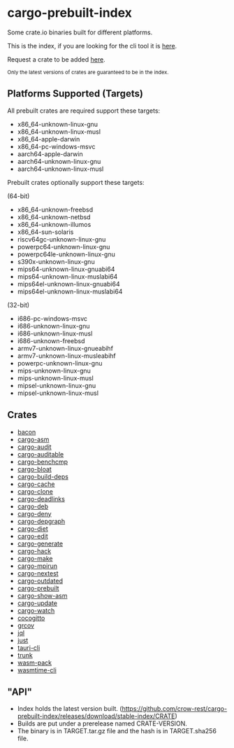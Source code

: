 # cargo-prebuilt-index

Some crate.io binaries built for different platforms.

This is the index, if you are looking for the cli tool it is [here](https://github.com/crow-rest/cargo-prebuilt).

Request a crate to be added [here](https://github.com/crow-rest/cargo-prebuilt-index/issues/new?assignees=&labels=add-crate%2C+under-consideration&template=request-crate.md&title=).

<sub>Only the latest versions of crates are guaranteed to be in the index.</sub>

## Platforms Supported (Targets)

All prebuilt crates are required support these targets:
- x86_64-unknown-linux-gnu
- x86_64-unknown-linux-musl
- x86_64-apple-darwin
- x86_64-pc-windows-msvc
- aarch64-apple-darwin
- aarch64-unknown-linux-gnu
- aarch64-unknown-linux-musl

Prebuilt crates optionally support these targets:

(64-bit)
- x86_64-unknown-freebsd
- x86_64-unknown-netbsd
- x86_64-unknown-illumos
- x86_64-sun-solaris
- riscv64gc-unknown-linux-gnu
- powerpc64-unknown-linux-gnu
- powerpc64le-unknown-linux-gnu
- s390x-unknown-linux-gnu
- mips64-unknown-linux-gnuabi64
- mips64-unknown-linux-muslabi64
- mips64el-unknown-linux-gnuabi64
- mips64el-unknown-linux-muslabi64

(32-bit)
- i686-pc-windows-msvc
- i686-unknown-linux-gnu
- i686-unknown-linux-musl
- i686-unknown-freebsd
- armv7-unknown-linux-gnueabihf
- armv7-unknown-linux-musleabihf
- powerpc-unknown-linux-gnu
- mips-unknown-linux-gnu
- mips-unknown-linux-musl
- mipsel-unknown-linux-gnu
- mipsel-unknown-linux-musl

## Crates

- [bacon](https://github.com/Canop/bacon)
- [cargo-asm](https://github.com/gnzlbg/cargo-asm)
- [cargo-audit](https://github.com/rustsec/rustsec/tree/main/cargo-audit)
- [cargo-auditable](https://github.com/rust-secure-code/cargo-auditable)
- [cargo-benchcmp](https://github.com/BurntSushi/cargo-benchcmp)
- [cargo-bloat](https://github.com/RazrFalcon/cargo-bloat)
- [cargo-build-deps](https://github.com/nacardin/cargo-build-deps)
- [cargo-cache](https://github.com/matthiaskrgr/cargo-cache)
- [cargo-clone](https://github.com/JanLikar/cargo-clone)
- [cargo-deadlinks](https://github.com/deadlinks/cargo-deadlinks)
- [cargo-deb](https://github.com/kornelski/cargo-deb)
- [cargo-deny](https://github.com/EmbarkStudios/cargo-deny)
- [cargo-depgraph](https://git.sr.ht/~jplatte/cargo-depgraph)
- [cargo-diet](https://github.com/the-lean-crate/cargo-diet)
- [cargo-edit](https://github.com/killercup/cargo-edit)
- [cargo-generate](https://github.com/cargo-generate/cargo-generate)
- [cargo-hack](https://github.com/taiki-e/cargo-hack)
- [cargo-make](https://github.com/sagiegurari/cargo-make)
- [cargo-mpirun](https://github.com/AndrewGaspar/cargo-mpirun)
- [cargo-nextest](https://github.com/nextest-rs/nextest)
- [cargo-outdated](https://github.com/kbknapp/cargo-outdated)
- [cargo-prebuilt](https://github.com/crow-rest/cargo-prebuilt)
- [cargo-show-asm](https://github.com/pacak/cargo-show-asm)
- [cargo-update](https://github.com/nabijaczleweli/cargo-update)
- [cargo-watch](https://github.com/watchexec/cargo-watch)
- [cocogitto](https://github.com/cocogitto/cocogitto)
- [grcov](https://github.com/mozilla/grcov)
- [jql](https://github.com/yamafaktory/jql)
- [just](https://github.com/casey/just)
- [tauri-cli](https://github.com/tauri-apps/tauri)
- [trunk](https://github.com/thedodd/trunk)
- [wasm-pack](https://github.com/rustwasm/wasm-pack)
- [wasmtime-cli](https://github.com/bytecodealliance/wasmtime)

## "API"

- Index holds the latest version built. (https://github.com/crow-rest/cargo-prebuilt-index/releases/download/stable-index/CRATE)
- Builds are put under a prerelease named CRATE-VERSION.
- The binary is in TARGET.tar.gz file and the hash is in TARGET.sha256 file.
